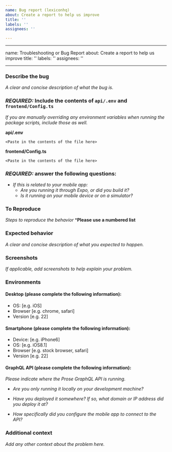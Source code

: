 ```yaml
---
name: Bug report (lexiconhq)
about: Create a report to help us improve
title: ''
labels: ''
assignees: ''

---
```


---
name: Troubleshooting or Bug Report
about: Create a report to help us improve
title: ''
labels: ''
assignees: ''

---

### Describe the bug
_A clear and concise description of what the bug is._

### *REQUIRED:* Include the contents of `api/.env` and `frontend/Config.ts`
_If you are manually overriding any environment variables when running the package scripts, include those as well._

**api/.env**
```
<Paste in the contents of the file here>
```

**frontend/Config.ts**
```
<Paste in the contents of the file here>
```

### _REQUIRED:_ answer the following questions:
- _If this is related to your mobile app:_
  - _Are you running it through Expo, or did you build it?_
  - _Is it running on your mobile device or on a simulator?_

### To Reproduce
_Steps to reproduce the behavior_
***Please use a numbered list**

### Expected behavior
_A clear and concise description of what you expected to happen._

### Screenshots
_If applicable, add screenshots to help explain your problem._

### Environments

#### Desktop (please complete the following information):
 - OS: [e.g. iOS]
 - Browser [e.g. chrome, safari]
 - Version [e.g. 22]

#### Smartphone (please complete the following information):
 - Device: [e.g. iPhone6]
 - OS: [e.g. iOS8.1]
 - Browser [e.g. stock browser, safari]
 - Version [e.g. 22]

#### GraphQL API (please complete the following information):
_Please indicate where the Prose GraphQL API is running._

- _Are you only running it locally on your development machine?_

- _Have you deployed it somewhere? If so, what domain or IP address did you deploy it at?_

- _How specifically did you configure the mobile app to connect to the API?_

### Additional context
_Add any other context about the problem here._
